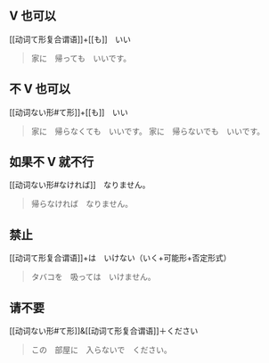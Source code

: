 ## V 也可以

[[动词て形复合谓语]]+[[も]]　いい

> 家に　帰っても　いいです。

## 不 V 也可以

[[动词ない形#て形]]+[[も]]　いい

> 家に　帰らなくても　いいです。
> 家に　帰らないでも　いいです。

## 如果不 V 就不行

[[动词ない形#なければ]]　なりません。

> 帰らなければ　なりません。

## 禁止

[[动词て形复合谓语]]+は　いけない（いく+可能形+否定形式）

> タバコを　吸っては　いけません。

## 请不要

[[动词ない形#て形]]&[[动词て形复合谓语]]＋ください

> この　部屋に　入らないで　ください。
